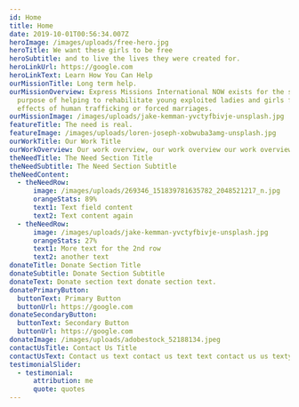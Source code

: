 ```yaml
---
id: Home
title: Home
date: 2019-10-01T00:56:34.007Z
heroImage: /images/uploads/free-hero.jpg
heroTitle: We want these girls to be free
heroSubtitle: and to live the lives they were created for.
heroLinkUrl: https://google.com
heroLinkText: Learn How You Can Help
ourMissionTitle: Long term help.
ourMissionOverview: Express Missions International NOW exists for the sole
  purpose of helping to rehabilitate young exploited ladies and girls from the
  effects of human trafficking or forced marriages.
ourMissionImage: /images/uploads/jake-kemman-yvctyfbivje-unsplash.jpg
featureTitle: The need is real.
featureImage: /images/uploads/loren-joseph-xobwuba3amg-unsplash.jpg
ourWorkTitle: Our Work Title
ourWorkOverview: Our work overview, our work overview our work overview. Our work overview.
theNeedTitle: The Need Section Title
theNeedSubtitle: The Need Section Subtitle
theNeedContent:
  - theNeedRow:
      image: /images/uploads/269346_151839781635782_2048521217_n.jpg
      orangeStats: 89%
      text1: Text field content
      text2: Text content again
  - theNeedRow:
      image: /images/uploads/jake-kemman-yvctyfbivje-unsplash.jpg
      orangeStats: 27%
      text1: More text for the 2nd row
      text2: another text
donateTitle: Donate Section Title
donateSubtitle: Donate Section Subtitle
donateText: Donate section text donate section text.
donatePrimaryButton:
  buttonText: Primary Button
  buttonUrl: https://google.com
donateSecondaryButton:
  buttonText: Secondary Button
  buttonUrl: https://google.com
donateImage: /images/uploads/adobestock_52188134.jpeg
contactUsTitle: Contact Us Title
contactUsText: Contact us text contact us text text contact us us texty wexty.
testimonialSlider:
  - testimonial:
      attribution: me
      quote: quotes
---
```

